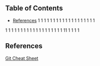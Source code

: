 ## Table of Contents

* [References](#References)
1
1
1
1
1
1
1
1
1
1
1
1
1
1
1
1
1
1
1

1
1
1
1
1
1
1
1
1
1
1
1
1
1
1
1
1
1
1
11
1
1
1
1

## References

[Git Cheat Sheet](https://github.com/Yonghee9106/git-study-history/files/9484490/SWTM-2088_Atlassian-Git-Cheatsheet.pdf)
